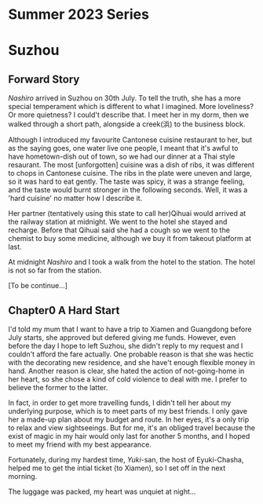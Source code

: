 # Summer 2023 Series 

# Suzhou

## Forward Story

*Nashiro* arrived in Suzhou on 30th July. To tell the truth, she has a more special temperament which is different to what I imagined. More loveliness? Or more quietness? I could't describe that. I meet her in my dorm, then we walked through a short path, alongside a creek(浜) to the business block. 

Although I introduced my favourite Cantonese cuisine restaurant to her, but as the saying goes, one water live one people, I meant that it's awful to have hometown-dish out of town, so we had our dinner at a Thai style resaurant. The most [unforgotten] cuisine was a dish of ribs, it was different to chops in Cantonese cuisine. The ribs in the plate were uneven and large, so it was hard to eat gently. The taste was spicy, it was a strange feeling, and the taste would burnt stronger in the following seconds. Well, it was a 'hard cuisine' no matter how I describe it.

Her partner (tentatively using this state to call her)Qihuai would arrived at the railway station at midnight. We went to the hotel she stayed and recharge. Before that Qihuai said she had a cough so we went to the chemist to buy some medicine, although we buy it from takeout platform at last.

<!-- Incidentally, I saw that 'special toy'(with electricity) and experienced it a little bit, it amazed me a lot.  -->

At midnight *Nashiro* and I took a walk from the hotel to the station. The hotel is not so far from the station.

[To be continue...] 

## Chapter0 A Hard Start

I'd told my mum that I want to have a trip to Xiamen and Guangdong before July starts, she approved but defered giving me funds. However, even before the day I hope to left Suzhou, she didn't reply to my request and I couldn't afford the fare actually. One probable reason is that she was hectic with the decorating new residence, and she have't enough flexible money in hand. Another reason is clear, she hated the action of not-going-home in her heart, so she chose a kind of cold violence to deal with me. I prefer to believe the former to the latter. 

In fact, in order to get more travelling funds, I didn't tell her about my underlying purpose, which is to meet parts of my best friends. I only gave her a made-up plan about my budget and route. In her eyes, it's a only trip to relax and view sightseeings. But for me, it's an obliged travel because the exist of magic in my hair would only last for another 5 months, and I hoped to meet my friend with my best appearance.

Fortunately, during my hardest time, *Yuki*-san, the host of Eyuki-Chasha, helped me to get the intial ticket (to Xiamen), so I set off in the next morning.

The luggage was packed, my heart was unquiet at night...

